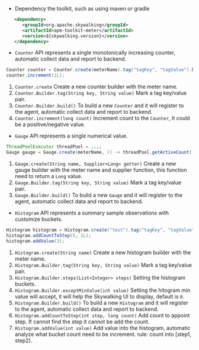 * Dependency the toolkit, such as using maven or gradle
```xml
   <dependency>
      <groupId>org.apache.skywalking</groupId>
      <artifactId>apm-toolkit-meter</artifactId>
      <version>${skywalking.version}</version>
   </dependency>
```

* `Counter` API represents a single monotonically increasing counter, automatic collect data and report to backend.
```java
Counter counter = Counter.create(meterName).tag("tagKey", "tagValue").build();
counter.increment(1L);
```
1. `Counter.create` Create a new counter builder with the meter name.
1. `Counter.Builder.tag(String key, String value)` Mark a tag key/value pair.
1. `Counter.Builder.build()` To build a new `Counter` and it will register to the agent, automatic collect data and report to backend.
1. `Counter.increment(long count)` Increment count to the `Counter`, It could be a positive/negative value.

* `Gauge` API represents a single numerical value.
```java
ThreadPoolExecutor threadPool = ...;
Gauge gauge = Gauge.create(meterName, () -> threadPool.getActiveCount()).tag("tagKey", "tagValue").build();
```
1. `Gauge.create(String name, Supplier<Long> getter)` Create a new gauge builder with the meter name and supplier function, this function need to return a `Long` value.
1. `Gauge.Builder.tag(String key, String value)` Mark a tag key/value pair.
1. `Gauge.Builder.build()` To build a new `Gauge` and it will register to the agent, automatic collect data and report to backend.

* `Histogram` API represents a summary sample observations with customize buckets.
```java
Histogram histogram = Histogram.create("test").tag("tagKey", "tagValue").steps(Arrays.asList(1, 5, 10)).exceptMinValue(0).build();
histogram.addCountToStep(5, 1L);
histogram.addValue(3);
```
1. `Histogram.create(String name)` Create a new histogram builder with the meter name.
1. `Histogram.Builder.tag(String key, String value)` Mark a tag key/value pair.
1. `Histogram.Builder.steps(List<Integer> steps)` Setting the histogram buckets.
1. `Histogram.Builder.exceptMinValue(int value)` Setting the hitogram min value will accept, it will help the Skywalking UI to display, default is `0`.
1. `Histogram.Builder.build()` To build a new `Histogram` and it will register to the agent, automatic collect data and report to backend.
1. `Histogram.addCountToStep(int step, long count)` Add count to appoint step. If cannot find the step it cannot be add the count.
1. `Histogram.addValue(int value)` Add value into the histogram, automatic analyze what bucket count need to be increment. rule: count into [step1, step2).
